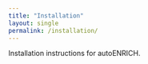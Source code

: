 ```yaml
---
title: "Installation"
layout: single
permalink: /installation/
---
```


Installation instructions for autoENRICH.
